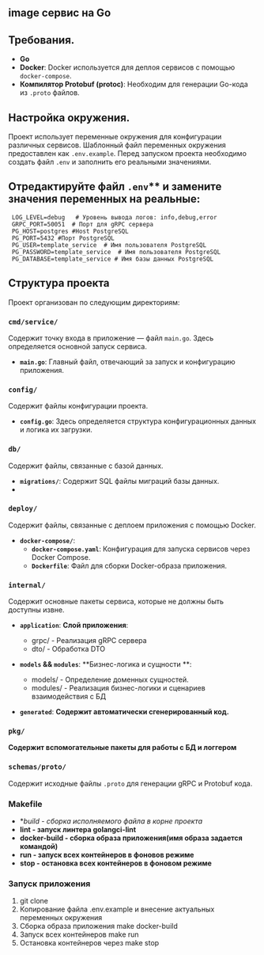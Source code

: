 ## image сервис на Go 

## Требования.

- **Go**
- **Docker**: Docker используется для деплоя сервисов с помощью `docker-compose`.
- **Компилятор Protobuf (protoc)**: Необходим для генерации Go-кода из `.proto` файлов.

## Настройка окружения.

Проект использует переменные окружения для конфигурации различных сервисов. Шаблонный файл переменных окружения предоставлен как `.env.example`. 
Перед запуском проекта необходимо создать файл `.env` и заполнить его реальными значениями.

## Отредактируйте файл `.env`** и замените значения переменных на реальные:

   ```env
    LOG_LEVEL=debug   # Уровень вывода логов: info,debug,error 
    GRPC_PORT=50051  # Порт для gRPC сервера
    PG_HOST=postgres #Host PostgreSQL
    PG_PORT=5432 #Порт PostgreSQL
    PG_USER=template_service  # Имя пользователя PostgreSQL
    PG_PASSWORD=template_service  # Имя пользователя PostgreSQL
    PG_DATABASE=template_service # Имя базы данных PostgreSQL
   ```

## Структура проекта

Проект организован по следующим директориям:

###  `cmd/service/`

Содержит точку входа в приложение — файл `main.go`. Здесь определяется основной запуск сервиса.

- **`main.go`**: Главный файл, отвечающий за запуск и конфигурацию приложения.

###  `config/`

Содержит файлы конфигурации проекта.

- **`config.go`**: Здесь определяется структура конфигурационных данных и логика их загрузки.

###  `db/`

Содержит файлы, связанные с базой данных.

- **`migrations/`**: Содержит SQL файлы миграций базы данных. 
- 
###  `deploy/`

Содержит файлы, связанные с деплоем приложения с помощью Docker.

- **`docker-compose/`**:
    - **`docker-compose.yaml`**: Конфигурация для запуска сервисов через Docker Compose.
    - **`Dockerfile`**: Файл для сборки Docker-образа приложения.

###  `internal/`

Содержит основные пакеты сервиса, которые не должны быть доступны извне.

- **`application`**:
  **Слой приложения**: 

    - grpc/ - Реализация gRPC сервера
    - dto/ -  Обработка DTO

- **`models` && `modules`**:
  **Бизнес-логика и сущности **: 

    - models/ - Определение доменных сущностей.
    - modules/ - Реализация бизнес-логики и сценариев взаимодействия с БД

- **`generated`**:
  **Содержит автоматически сгенерированный код.**

###  `pkg/`

**Содержит вспомогательные пакеты для работы с БД и логгером**

### `schemas/proto/`

Содержит исходные файлы `.proto` для генерации gRPC и Protobuf кода.

### Makefile

- **build - сборка исполняемого файла в корне проекта*
- **lint - запуск линтера golangci-lint**
- **docker-build - сборка образа приложения(имя образа задается командой)** 
- **run - запуск всех контейнеров в фоновов режиме**
- **stop - остановка всех контейнеров в фоновом режиме**

### Запуск приложения

   1. git clone
   2. Копирование файла .env.example и внесение актуальных переменных окружения
   3. Сборка образа приложения make docker-build
   4. Запуск всех контейнеров make run  
   5. Остановка контейнеров через make stop 
      


